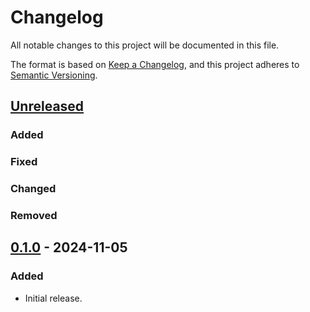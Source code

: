 # Changelog

All notable changes to this project will be documented in this file.

The format is based on [Keep a Changelog](https://keepachangelog.com/en/1.1.0/),
and this project adheres to [Semantic Versioning](https://semver.org/spec/v2.0.0.html).

## [Unreleased]

### Added

### Fixed

### Changed

### Removed

## [0.1.0] - 2024-11-05

### Added

- Initial release.

[Unreleased]: https://github.com/paradigmxyz/solar/compare/v0.1.0...HEAD
[0.1.0]: https://github.com/paradigmxyz/solar/releases/tag/v0.1.0
[#1]: https://github.com/paradigmxyz/solar/issues/1
